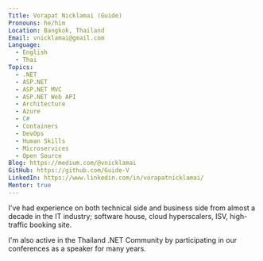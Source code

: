 ```yaml
---
Title: Vorapat Nicklamai (Guide)
Pronouns: he/him
Location: Bangkok, Thailand
Email: vnicklamai@gmail.com
Language:
  - English
  - Thai
Topics:
  - .NET
  - ASP.NET
  - ASP.NET MVC
  - ASP.NET Web API
  - Architecture
  - Azure
  - C#
  - Containers
  - DevOps
  - Human Skills
  - Microservices
  - Open Source
Blog: https://medium.com/@vnicklamai
GitHub: https://github.com/Guide-V
LinkedIn: https://www.linkedin.com/in/vorapatnicklamai/
Mentor: true
---
```

I've had experience on both technical side and business side from almost a decade in the IT industry; software house, cloud hyperscalers, ISV, high-traffic booking site.

I'm also active in the Thailand .NET Community by participating in our conferences as a speaker for many years.
